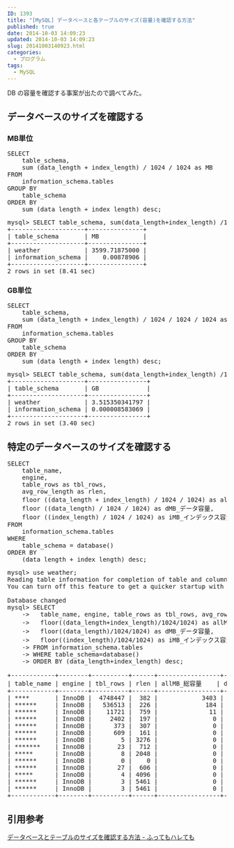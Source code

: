 ```yaml
---
ID: 1393
title: "[MySQL] データベースと各テーブルのサイズ(容量)を確認する方法"
published: true
date: 2014-10-03 14:09:23
updated: 2014-10-03 14:09:23
slug: 20141003140923.html
categories:
  - プログラム
tags:
  - MySQL
---
```


DB の容量を確認する事案が出たので調べてみた。

<!--more-->
<h2>データベースのサイズを確認する</h2>
<h3>MB単位</h3>
<pre class="prettyprint lang-sql">SELECT
    table_schema,
    sum (data_length + index_length) / 1024 / 1024 as MB
FROM
    information_schema.tables
GROUP BY
    table_schema
ORDER BY
    sum (data_length + index_length) desc;</pre>

<pre class="cmd">
mysql> SELECT table_schema, sum(data_length+index_length) /1024 /1024 as MB FROM information_schema.tables GROUP BY table_schema ORDER BY sum(data_length+index_length) desc;
+--------------------+---------------+
| table_schema       | MB            |
+--------------------+---------------+
| weather            | 3599.71875000 |
| information_schema |    0.00878906 |
+--------------------+---------------+
2 rows in set (8.41 sec)
</pre>

<h3>GB単位</h3>
<pre class="prettyprint lang-sql">SELECT
    table_schema,
    sum (data_length + index_length) / 1024 / 1024 / 1024 as GB
FROM
    information_schema.tables
GROUP BY
    table_schema
ORDER BY
    sum (data_length + index_length) desc;</pre>

<pre class="cmd">
mysql> SELECT table_schema, sum(data_length+index_length) /1024 /1024/1024 as GB FROM information_schema.tables GROUP BY table_schema ORDER BY sum(data_length+index_length) desc;
+--------------------+----------------+
| table_schema       | GB             |
+--------------------+----------------+
| weather            | 3.515350341797 |
| information_schema | 0.000008583069 |
+--------------------+----------------+
2 rows in set (3.40 sec)
</pre>

<h2>特定のデータベースのサイズを確認する</h2>
<pre class="prettyprint lang-sql">SELECT
    table_name,
    engine,
    table_rows as tbl_rows,
    avg_row_length as rlen,
    floor ((data_length + index_length) / 1024 / 1024) as allMB_総容量,
    floor ((data_length) / 1024 / 1024) as dMB_データ容量,
    floor ((index_length) / 1024 / 1024) as iMB_インデックス容量
FROM
    information_schema.tables
WHERE
    table_schema = database()
ORDER BY
    (data_length + index_length) desc;</pre>

<pre class="cmd">
mysql> use weather;
Reading table information for completion of table and column names
You can turn off this feature to get a quicker startup with -A

Database changed
mysql> SELECT
    ->   table_name, engine, table_rows as tbl_rows, avg_row_length as rlen,
    ->   floor((data_length+index_length)/1024/1024) as allMB_総容量,
    ->   floor((data_length)/1024/1024) as dMB_データ容量,
    ->   floor((index_length)/1024/1024) as iMB_インデックス容量
    -> FROM information_schema.tables
    -> WHERE table_schema=database()
    -> ORDER BY (data_length+index_length) desc;

+------------+--------+----------+------+-----------------+---------------------+------------------------------+
| table_name | engine | tbl_rows | rlen | allMB_総容量    | dMB_データ容量      | iMB_インデックス容量         |
+------------+--------+----------+------+-----------------+---------------------+------------------------------+
| ****       | InnoDB |  4748447 |  382 |            3403 |                1734 |                         1669 |
| ******     | InnoDB |   536513 |  226 |             184 |                 115 |                           69 |
| ******     | InnoDB |    11721 |  759 |              11 |                   8 |                            2 |
| ******     | InnoDB |     2402 |  197 |               0 |                   0 |                            0 |
| ******     | InnoDB |      373 |  307 |               0 |                   0 |                            0 |
| ******     | InnoDB |      609 |  161 |               0 |                   0 |                            0 |
| ******     | InnoDB |        5 | 3276 |               0 |                   0 |                            0 |
| *******    | InnoDB |       23 |  712 |               0 |                   0 |                            0 |
| *****      | InnoDB |        8 | 2048 |               0 |                   0 |                            0 |
| ******     | InnoDB |        0 |    0 |               0 |                   0 |                            0 |
| ******     | InnoDB |       27 |  606 |               0 |                   0 |                            0 |
| *****      | InnoDB |        4 | 4096 |               0 |                   0 |                            0 |
| ******     | InnoDB |        3 | 5461 |               0 |                   0 |                            0 |
| ******     | InnoDB |        3 | 5461 |               0 |                   0 |                            0 |
+------------+--------+----------+------+-----------------+---------------------+------------------------------+
</pre>

<h2>引用参考</h2>
<a href="http://d.hatena.ne.jp/sho-yamasaki/20120405/1333640589" target="_blank">データベースとテーブルのサイズを確認する方法 - ふってもハレても</a>
